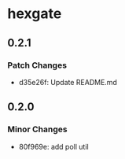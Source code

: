 # hexgate

## 0.2.1

### Patch Changes

- d35e26f: Update README.md

## 0.2.0

### Minor Changes

- 80f969e: add poll util
